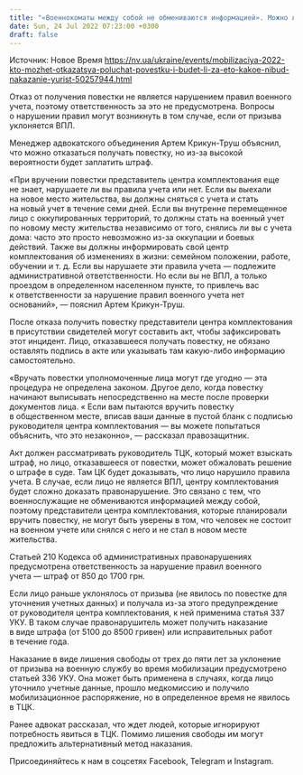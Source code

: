 ```yaml
---
title: "«Военнокоматы между собой не обмениваются информацией». Можно ли отказаться от получения повестки"
date: Sun, 24 Jul 2022 07:23:00 +0300
draft: false
---
```

Источник: Новое Время https://nv.ua/ukraine/events/mobilizaciya-2022-kto-mozhet-otkazatsya-poluchat-povestku-i-budet-li-za-eto-kakoe-nibud-nakazanie-yurist-50257944.html


Отказ от получения повестки не является нарушением правил военного учета, поэтому ответственность за это не предусмотрена. Вопросы о нарушении правил могут возникнуть в том случае, если от призыва уклоняется ВПЛ.

 Менеджер адвокатского объединения Артем Крикун-Труш объяснил, что можно отказаться получать повестку, но из-за высокой вероятности будет заплатить штраф.

«При вручении повестки представитель центра комплектования еще не знает, нарушаете ли вы правила учета или нет. Если вы выехали на новое место жительства, вы должны сняться с учета и стать на новый учет в течение семи дней. Если вы внутренне перемещенное лицо с оккупированных территорий, то должны стать на военный учет по новому месту жительства независимо от того, снялись ли вы с учета дома: часто это просто невозможно из-за оккупации и боевых действий. Также вы должны информировать свой центр комплектования об изменениях в жизни: семейном положении, работе, обучении и т. д. Если вы нарушаете эти правила учета — подлежите административной ответственности. Но если вы не ВПЛ, а только проездом в определенном населенном пункте, то привлечь вас к ответственности за нарушение правил военного учета нет оснований», — пояснил Артем Крикун-Труш.

После отказа получить повестку представители центра комплектования в присутствии свидетелей могут составить акт, чтобы зафиксировать этот инцидент. Лицо, отказавшееся получать повестку, не обязано оставлять подпись в акте или указывать там какую-либо информацию самостоятельно.

 «Вручать повестки уполномоченные лица могут где угодно — эта процедура не определена законом. Другое дело, когда повестку начинают выписывать непосредственно на месте после проверки документов лица. « Если вам пытаются вручить повестку в общественном месте, вписав ваши данные в пустой бланк с подписью руководителя центра комплектования — вы можете попытаться объяснить, что это незаконно», — рассказал правозащитник.

Акт должен рассматривать руководитель ТЦК, который может взыскать штраф, но лицо, отказавшееся от повестки, может обжаловать решение о штрафе в суде. Там ЦК будет доказывать, что лицо нарушило правила учета. В случае, если лицо не является ВПЛ, центру комплектования будет сложно доказать правонарушение. Это связано с тем, что военнослужащие не обмениваются информацией между собой, поэтому представители центра комплектования, которые планировали вручить повестку, не могут быть уверены в том, что человек не состоит на военном учете или снялся с него и не стал в новом месте жительства.



Статьей 210 Кодекса об административных правонарушениях предусмотрена ответственность за нарушение правил военного учета — штраф от 850 до 1700 грн.



Если лицо раньше уклонялось от призыва (не явилось по повестке для уточнения учетных данных) и получала из-за этого предупреждение от руководителя центра комплектования, к ней применима статья 337 УКУ. В таком случае правонарушитель может получить наказание в виде штрафа (от 5100 до 8500 гривен) или исправительных работ в течение года.

 Наказание в виде лишения свободы от трех до пяти лет за уклонение от призыва на военную службу во время мобилизации предусмотрено статьей 336 УКУ. Она может быть применена в случаях, когда лицо уточнило учетные данные, прошло медкомиссию и получило мобилизационное распоряжение, но в определенное время не явилось в ТЦК.

Ранее адвокат рассказал, что ждет людей, которые игнорируют потребность явиться в ТЦК. Помимо лишения свободы им могут предложить альтернативный метод наказания.

Присоединяйтесь к нам в соцсетях Facebook, Telegram и Instagram.
